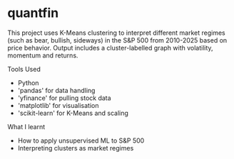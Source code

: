 # quantfin

This project uses K-Means clustering to interpret different market regimes (such as bear, bullish, sideways) in the S&P 500 from 2010-2025 based on price behavior. Output includes a cluster-labelled graph with volatility, momentum and returns.

Tools Used
- Python
- 'pandas' for data handling
- 'yfinance' for pulling stock data
- 'matplotlib' for visualisation
- 'scikit-learn' for K-Means and scaling

What I learnt
- How to apply unsupervised ML to S&P 500
- Interpreting clusters as market regimes
